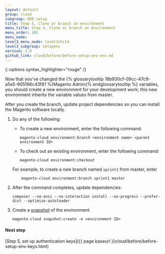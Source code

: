 ```yaml
---
layout: default
group: cloud
subgroup: 080_setup
title: Step 5, Clone or branch an environment
menu_title: Step 4, Clone or branch an environment
menu_order: 165
menu_node: 
level3_menu_node: level3child
level3_subgroup: setupenv
version: 2.0
github_link: cloud/before/before-setup-env-env.md
---
```


{::options syntax_highlighter="rouge" /}


Now that you've changed the {% glossarytooltip 18b930cf-09cc-47c9-a5e5-905f86c43f81 %}Magento Admin{% endglossarytooltip %} variables, you should create a new environment for your development work; this new environment inherits the variable values from master.

After you create the branch, update project dependencies so you can install the Magento software locally.

1.	Do any of the following:

	*   To create a new environment, enter the following command:

			magento-cloud environment:branch <environment name> <parent environment ID>
	*   To check out an existing environment, enter the following command:

			magento-cloud environment:checkout

	For example, to create a new branch named `sprint1` from master, enter

			magento-cloud environment:branch sprint1 master

3.	After the command completes, update dependencies:

		composer --no-ansi --no-interaction install --no-progress --prefer-dist --optimize-autoloader
4.  Create a [snapshot]({{page.baseurl}}cloud/admin/admin-snap.html) of the environment.

		magento-cloud snapshot:create -e <environment ID>

#### Next step
[Step 5, set up authentication keys]({{ page.baseurl }}cloud/before/before-setup-env-keys.html)

